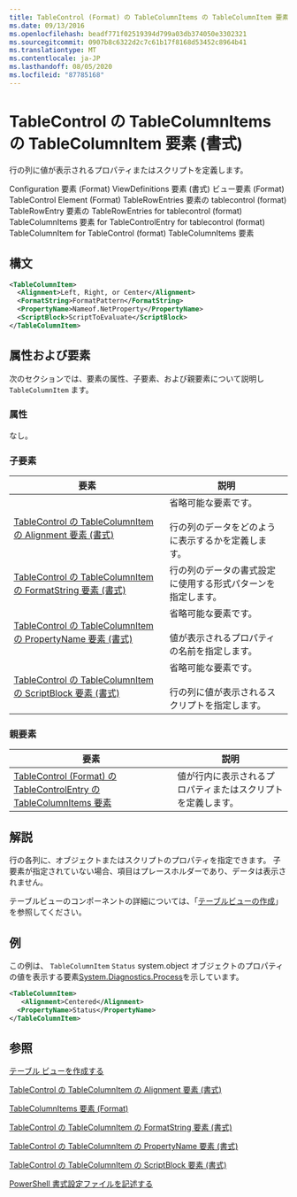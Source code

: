 ```yaml
---
title: TableControl (Format) の TableColumnItems の TableColumnItem 要素Microsoft Docs
ms.date: 09/13/2016
ms.openlocfilehash: beadf771f02519394d799a03db374050e3302321
ms.sourcegitcommit: 0907b8c6322d2c7c61b17f8168d53452c8964b41
ms.translationtype: MT
ms.contentlocale: ja-JP
ms.lasthandoff: 08/05/2020
ms.locfileid: "87785168"
---
```

# <a name="tablecolumnitem-element-for-tablecolumnitems-for-tablecontrol-format"></a>TableControl の TableColumnItems の TableColumnItem 要素 (書式)

行の列に値が表示されるプロパティまたはスクリプトを定義します。

Configuration 要素 (Format) ViewDefinitions 要素 (書式) ビュー要素 (Format) TableControl Element (Format) TableRowEntries 要素の tablecontrol (format) TableRowEntry 要素の TableRowEntries for tablecontrol (format) TableColumnItems 要素 for TableControlEntry for tablecontrol (format) TableColumnItem for TableControl (format) TableColumnItems 要素

## <a name="syntax"></a>構文

```xml
<TableColumnItem>
  <Alignment>Left, Right, or Center</Alignment>
  <FormatString>FormatPattern</FormatString>
  <PropertyName>Nameof.NetProperty</PropertyName>
  <ScriptBlock>ScriptToEvaluate</ScriptBlock>
</TableColumnItem>
```

## <a name="attributes-and-elements"></a>属性および要素

次のセクションでは、要素の属性、子要素、および親要素について説明し `TableColumnItem` ます。

### <a name="attributes"></a>属性

なし。

### <a name="child-elements"></a>子要素

|要素|説明|
|-------------|-----------------|
|[TableControl の TableColumnItem の Alignment 要素 (書式)](./alignment-element-for-tablecolumnitem-for-tablecontrol-format.md)|省略可能な要素です。<br /><br /> 行の列のデータをどのように表示するかを定義します。|
|[TableControl の TableColumnItem の FormatString 要素 (書式)](./formatstring-element-for-tablecolumnitem-for-tablecontrol-format.md)|行の列のデータの書式設定に使用する形式パターンを指定します。|
|[TableControl の TableColumnItem の PropertyName 要素 (書式)](./propertyname-element-for-tablecolumnitem-for-tablecontrol-format.md)|省略可能な要素です。<br /><br /> 値が表示されるプロパティの名前を指定します。|
|[TableControl の TableColumnItem の ScriptBlock 要素 (書式)](./scriptblock-element-for-tablecolumnitem-for-tablecontrol-format.md)|省略可能な要素です。<br /><br /> 行の列に値が表示されるスクリプトを指定します。|

### <a name="parent-elements"></a>親要素

|要素|説明|
|-------------|-----------------|
|[TableControl (Format) の TableControlEntry の TableColumnItems 要素](./tablecolumnitems-element-for-tablerowentry-for-tablecontrol-format.md)|値が行内に表示されるプロパティまたはスクリプトを定義します。|

## <a name="remarks"></a>解説

行の各列に、オブジェクトまたはスクリプトのプロパティを指定できます。 子要素が指定されていない場合、項目はプレースホルダーであり、データは表示されません。

テーブルビューのコンポーネントの詳細については、「[テーブルビューの作成](./creating-a-table-view.md)」を参照してください。

## <a name="example"></a>例

この例は、 `TableColumnItem` `Status` system.object オブジェクトのプロパティの値を表示する要素[System.Diagnostics.Process](/dotnet/api/System.Diagnostics.Process)を示しています。

```xml
<TableColumnItem>
   <Alignment>Centered</Alignment>
  <PropertyName>Status</PropertyName>
</TableColumnItem>

```

## <a name="see-also"></a>参照

[テーブル ビューを作成する](./creating-a-table-view.md)

[TableControl の TableColumnItem の Alignment 要素 (書式)](./alignment-element-for-tablecolumnitem-for-tablecontrol-format.md)

[TableColumnItems 要素 (Format)](./tablecolumnitems-element-for-tablerowentry-for-tablecontrol-format.md)

[TableControl の TableColumnItem の FormatString 要素 (書式)](./formatstring-element-for-tablecolumnitem-for-tablecontrol-format.md)

[TableControl の TableColumnItem の PropertyName 要素 (書式)](./propertyname-element-for-tablecolumnitem-for-tablecontrol-format.md)

[TableControl の TableColumnItem の ScriptBlock 要素 (書式)](./scriptblock-element-for-tablecolumnitem-for-tablecontrol-format.md)

[PowerShell 書式設定ファイルを記述する](./writing-a-powershell-formatting-file.md)
